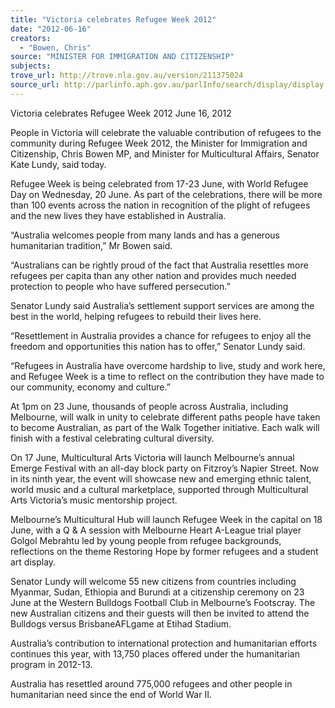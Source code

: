 ```yaml
---
title: "Victoria celebrates Refugee Week 2012"
date: "2012-06-16"
creators:
  - "Bowen, Chris"
source: "MINISTER FOR IMMIGRATION AND CITIZENSHIP"
subjects:
trove_url: http://trove.nla.gov.au/version/211375024
source_url: http://parlinfo.aph.gov.au/parlInfo/search/display/display.w3p;query=Id%3A%22media/pressrel/2134847%22
---
```


 

 

 Victoria celebrates Refugee Week 2012  June 16, 2012  

 People in Victoria will celebrate the valuable contribution of refugees to the community  during Refugee Week 2012, the Minister for Immigration and Citizenship, Chris Bowen MP,  and Minister for Multicultural Affairs, Senator Kate Lundy, said today. 

 Refugee Week is being celebrated from 17-23 June, with World Refugee Day on Wednesday,  20 June. As part of the celebrations, there will be more than 100 events across the nation in  recognition of the plight of refugees and the new lives they have established in Australia. 

 “Australia welcomes people from many lands and has a generous humanitarian tradition,” Mr  Bowen said. 

 “Australians can be rightly proud of the fact that Australia resettles more refugees per capita  than any other nation and provides much needed protection to people who have suffered  persecution.” 

 Senator Lundy said Australia’s settlement support services are among the best in the world,  helping refugees to rebuild their lives here. 

 “Resettlement in Australia provides a chance for refugees to enjoy all the freedom and  opportunities this nation has to offer,” Senator Lundy said. 

 “Refugees in Australia have overcome hardship to live, study and work here, and Refugee  Week is a time to reflect on the contribution they have made to our community, economy and  culture.” 

 At 1pm on 23 June, thousands of people across Australia, including Melbourne, will walk in  unity to celebrate different paths people have taken to become Australian, as part of the Walk  Together initiative. Each walk will finish with a festival celebrating cultural diversity. 

 On 17 June, Multicultural Arts Victoria will launch Melbourne’s annual Emerge Festival  with an all-day block party on Fitzroy’s Napier Street. Now in its ninth year, the event will  showcase new and emerging ethnic talent, world music and a cultural marketplace, supported  through Multicultural Arts Victoria’s music mentorship project. 

 Melbourne’s Multicultural Hub will launch Refugee Week in the capital on 18 June, with a Q  & A session with Melbourne Heart A-League trial player Golgol Mebrahtu led by young  people from refugee backgrounds, reflections on the theme Restoring Hope by former  refugees and a student art display. 

 Senator Lundy will welcome 55 new citizens from countries including Myanmar, Sudan,  Ethiopia and Burundi at a citizenship ceremony on 23 June at the Western Bulldogs Football  Club in Melbourne’s Footscray. The new Australian citizens and their guests will then be  invited to attend the Bulldogs versus BrisbaneAFLgame at Etihad Stadium. 

 Australia’s contribution to international protection and humanitarian efforts continues this  year, with 13,750 places offered under the humanitarian program in 2012-13. 

 Australia has resettled around 775,000 refugees and other people in humanitarian need since  the end of World War II. 

 

